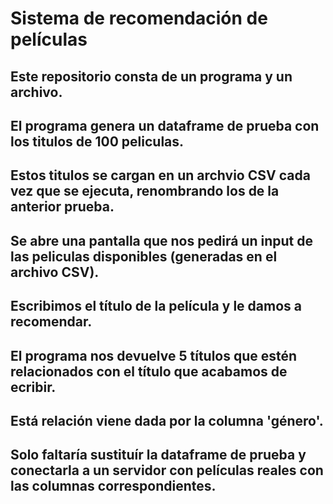 <h1>Sistema de recomendación de películas</h1>
<h2>Este repositorio consta de un programa y un archivo.</h2>  
<h2>El programa genera un dataframe de prueba con los titulos de 100 peliculas.</h2> 
<h2>Estos titulos se cargan en un archvio CSV cada vez que se ejecuta, renombrando los de la anterior prueba.</h2>
<h2>Se abre una pantalla que nos pedirá un input de las peliculas disponibles (generadas en el archivo CSV).</h2> 
<h2>Escribimos el título de la película y le damos a recomendar.</h2> 
<h2>El programa nos devuelve 5 títulos que estén relacionados con el título que acabamos de ecribir.</h2> 
<h2>Está relación viene dada por la columna 'género'.</h2> 
<h2>Solo faltaría sustituír la dataframe de prueba y conectarla a un servidor con películas reales con las columnas correspondientes.
</h2> 
